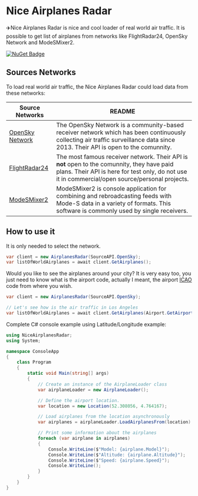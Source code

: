 # Nice Airplanes Radar
:airplane:Nice Airplanes Radar is nice and cool loader of real world air traffic. It is possible to get list of airplanes from networks like FlightRadar24, OpenSky Network and ModeSMixer2.

[![NuGet Badge](https://buildstats.info/nuget/NiceAirplanesRadar)](https://www.nuget.org/packages/NiceAirplanesRadar/)

## Sources Networks

To load real world air traffic, the Nice Airplanes Radar could load data from these networks:

| Source Networks | README |
| ------ | ------ |
| [OpenSky Network](https://opensky-network.org/) |The OpenSky Network is a community-based receiver network which has been continuously collecting air traffic surveillance data since 2013. Their API is open to the comunnity. |
| [FlightRadar24](http://www.flightradar24.com/) | The most famous receiver network. Their API is **not** open to the comunnity, they have paid plans. Their API is here for test only, do not use it in commercial/open source/personal projects. |
[ModeSMixer2](http://xdeco.org/?page_id=48) | ModeSMixer2 is console application for combining and rebroadcasting feeds with Mode-S data in a variety of formats. This software is commonly used by single receivers. |

## How to use it

It is only needed to select the network.

```csharp
var client = new AirplanesRadar(SourceAPI.OpenSky);
var listOfWorldAirplanes = await client.GetAirplanes();
```

Would you like to see the airplanes around your city? It is very easy too, you just need to know what is the airport code, actually I meant, the airport [ICAO](https://en.wikipedia.org/wiki/ICAO_airport_code) code from where you wish.

```csharp
var client = new AirplanesRadar(SourceAPI.OpenSky);

// Let's see how is the air traffic in Los Angeles
var listOfWorldAirplanes = await client.GetAirplanes(Airport.GetAirportByICAO("KLAX").Position);
```

Complete C# console example using Latitude/Longitude example:
```csharp
using NiceAirplanesRadar;
using System;

namespace ConsoleApp
{
    class Program
    {
        static void Main(string[] args)
        {
            // Create an instance of the AirplaneLoader class
            var airplaneLoader = new AirplaneLoader();

            // Define the airport location.
            var location = new Location(52.308056, 4.764167);

            // Load airplanes from the location asynchronously
            var airplanes = airplaneLoader.LoadAirplanesFrom(location).Result;

            // Print some information about the airplanes
            foreach (var airplane in airplanes)
            {
                Console.WriteLine($"Model: {airplane.Model}");
                Console.WriteLine($"Altitude: {airplane.Altitude}");
                Console.WriteLine($"Speed: {airplane.Speed}");
                Console.WriteLine();
            }
        }
    }
}
```

